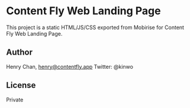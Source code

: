 # Content Fly Web Landing Page

This project is a static HTML/JS/CSS exported from Mobirise for Content Fly Web Landing Page.

## Author

Henry Chan, henry@contentfly.app
Twitter: @kinwo

## License

Private

```

```

